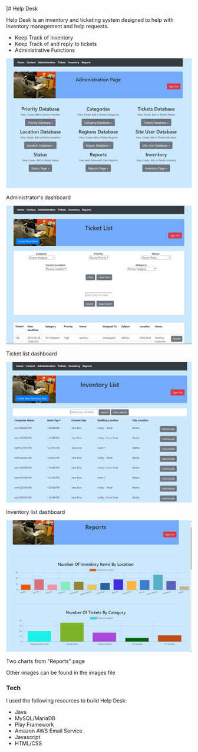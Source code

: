 [# Help Desk

 Help Desk is an inventory and ticketing system designed to help with inventory management and help requests.

   - Keep Track of inventory
   - Keep Track of and reply to tickets
   - Administrative Functions

 ![administrator functions](/public/images/AdministrationPage.JPG)

 Administrator's dashboard

 ![ticket list](/public/images/TicketList.JPG)

 Ticket list dashboard

 ![inventory list](/public/images/InventoryList.JPG)

 Inventory list dashboard

 ![reports](/public/images/ReportsCharts.JPG)

 Two charts from "Reports" page

Other images can be found in the images file

 ### Tech
 I used the following resources to build Help Desk:

 * Java
 * MySQL/MariaDB
 * Play Framework
 * Amazon AWS Email Service
 * Javascript
 * HTML/CSS
